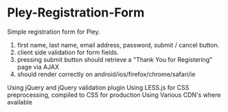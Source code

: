 Pley-Registration-Form
======================
Simple registration form for Pley.

1. first name, last name, email address, password, submit / cancel button.
2. client side validation for form fields.
3. pressing submit button should retrieve a "Thank You for Registering" page via AJAX
4. should render correctly on android/ios/firefox/chrome/safari/ie

Using jQuery and jQuery validation plugin
Using LESS.js for CSS preprocessing, compiled to CSS for production
Using Various CDN's where available

